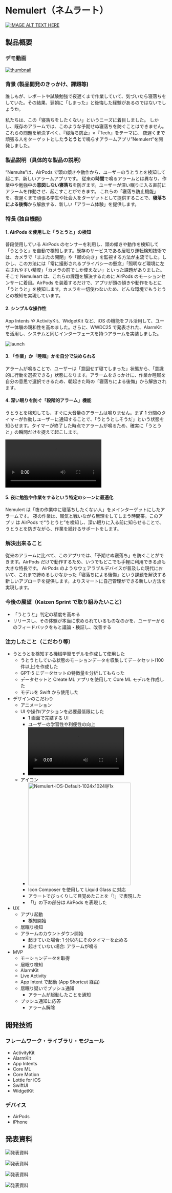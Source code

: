 # Nemulert（ネムラート）

[![IMAGE ALT TEXT HERE](https://jphacks.com/wp-content/uploads/2025/05/JPHACKS2025_ogp.jpg)](https://www.youtube.com/watch?v=lA9EluZugD8)

## 製品概要

### デモ動画

[![thumbnail](https://github.com/user-attachments/assets/7f711d98-df43-4089-88fc-7636e6d86f01)](https://drive.google.com/file/d/1-69KKNDsiDJYcyj7FD5vImPnY_oJaMIT/preview)

### 背景 (製品開発のきっかけ、課題等)

誰しもが、レポートや試験勉強で夜遅くまで作業していて、気づいたら寝落ちをしていた。その結果、翌朝に「しまった」と後悔した経験があるのではないでしょうか。

私たちは、この「寝落ちをしたくない」というニーズに着目しました。 しかし、既存のアラームでは、このような予期せぬ寝落ちを防ぐことはできません。これらの問題を解決すべく、『寝落ち防止』×『Tech』をテーマに、 夜遅くまで頑張る人をターゲットとした**うとうと**で鳴らすアラームアプリ”Nemulert”を開発しました。

### 製品説明（具体的な製品の説明）

“Nemulte”は、AirPods で頭の傾きや動作から、ユーザーのうとうとを検知して起こす、新しいアラームアプリです。
従来の**時間**で鳴るアラームとは異なり、作業中や勉強中の**意図しない寝落ち**を防ぎます。ユーザーが深い眠りに入る直前にアラームを作動させ、起こすことができます。
これらの「寝落ち防止機能」を、夜遅くまで頑張る学生や社会人をターゲットとして提供することで、**寝落ちによる後悔**から解放する、新しい「アラーム体験」を提供します。

### 特長 (独自機能)

#### 1. AirPods を使用した「うとうと」の検知

普段使用している AirPods のセンサーを利用し、頭の傾きや動作を検知して「うとうと」を自動で検知します。既存のサービスである居眠り運転検知技術では、カメラで「まぶたの開閉」や「顔の向き」を監視する方法が主流でした。しかし、この方法には「常に撮影されるプライバシーの懸念」「照明など環境に左右されやすい精度」「カメラの前でしか使えない」といった課題がありました。
そこで Nemuleart は、これらの課題を解決するために AirPods のモーションセンサーに着目。AirPods を装着するだけで、アプリが頭の傾きや動作をもとに「うとうと」を検知します。カメラを一切使わないため、どんな環境でもうとうとの検知を実現しています。

#### 2. シンプルな操作性

App Intents や ActivityKit、WidgetKit など、iOS の機能をフル活用して、ユーザー体験の親和性を高めました。さらに、WWDC25 で発表された、AlarmKit を活用し、システムと同じインターフェースを持つアラームを実装しました。

![launch](https://github.com/user-attachments/assets/03cf067e-e1ce-4b8a-915f-48cc3182a0a6)

#### 3. 「作業」か「睡眠」かを自分で決められる

アラームが鳴ることで、ユーザーは「意図せず寝てしまった」状態から、「意識的に行動を選択できる」状態になります。アラームをきっかけに、作業か睡眠を自分の意思で選択できるため、朝起きた時の「寝落ちによる後悔」から解放されます。

#### 4. 深い眠りを防ぐ「段階的アラーム」機能

うとうとを検知しても、すぐに大音量のアラームは鳴りません。まず 1 分間のタイマーが作動しユーザーに通知することで、「うとうとしそうだ」という状態を知らせます。タイマーが終了した時点でアラームが鳴るため、確実に「うとうと」の瞬間だけを捉えて起こします。

<video src="https://github.com/user-attachments/assets/1906ebfa-4e38-4833-b0b3-63dea68bf4a5" controls="true"></video>

#### 5. 夜に勉強や作業をするという特定のシーンに最適化

Nemulert は「夜の作業中に寝落ちしたくない人」をメインターゲットにしたアラームです。
夜の作業は、眠気と戦いながら無理をしてしまう時間帯。このアプリ は AirPods で“うとうと”を検知し、深い眠りに入る前に知らせることで、うとうとを防ぎながら、作業を続けるサポートをします。

### 解決出来ること

従来のアラームに比べて、このアプリでは、「予期せぬ寝落ち」を防ぐことができます。AirPods だけで動作するため、いつでもどこでも手軽に利用できる点も大きな特長です。
AirPods のようなウェアラブルデバイスが普及した現代において、これまで諦めるしかなかった「寝落ちによる後悔」という課題を解決する新しいアプローチを提供します。よりスマートに自己管理ができる新しい方法を実現します。

### 今後の展望（Kaizen Sprint で取り組みたいこと）

- 「うとうと」判定の精度を高める
- リリースし、その体験が本当に求められているものなのかを、ユーザーからのフィードバックをもと議論・検証し、改善する

### 注力したこと（こだわり等）

- うとうとを検知する機械学習モデルを作成して使用した
  - うとうとしている状態のモーションデータを収集してデータセット(100 件以上)を作成した
  - GPT-5 にデータセットの特徴量を分析してもらった
  - データセットと Create ML アプリを使用して Core ML モデルを作成した
  - モデルを Swift から使用した
- デザインのこだわり
  - アニメーション
  - UI や操作/アクションを必要最低限にした
    - 1 画面で完結する UI
    - ユーザーの学習性や利便性の向上
    - <video src="https://github.com/user-attachments/assets/c5a2d630-c68a-4d86-b2a6-054727d80426" controls="true"></video>
  - アイコン
    - <img width="320" height="320" alt="Nemulert-iOS-Default-1024x1024@1x" src="https://github.com/user-attachments/assets/8a9127d5-d2d7-42cb-aab6-5981867e81d6" />
    - Icon Composer を使用して Liquid Glass に対応
    - アラートでびっくりして目覚めたことを「!」で表現した
    - 「!」の下の部分は AirPods を表現した
- UX
  - アプリ起動
    - 検知開始
  - 居眠り検知
  - アラームのカウントダウン開始
    - 起きていた場合: 1 分以内にそのタイマーを止める
    - 起きていない場合: アラームが鳴る
- MVP
  - モーションデータを取得
  - 居眠り検知
  - AlarmKit
  - Live Activity
  - App Intent で起動 (App Shortcut 経由)
  - 居眠り疑いでプッシュ通知
    - アラームが起動したことを通知
  - プッシュ通知に応答
    - アラーム解除

## 開発技術

### フレームワーク・ライブラリ・モジュール

- ActivityKit
- AlarmKit
- App Intents
- Core ML
- Core Motion
- Lottie for iOS
- SwiftUI
- WidgetKit

### デバイス

- AirPods
- iPhone

## 発表資料

![発表資料](https://github.com/user-attachments/assets/fb3acf34-4d5c-4e4b-8f74-70237ad37e0a)

![発表資料](https://github.com/user-attachments/assets/1974ef44-5f7c-4e9c-b50e-88bbc80081e9)

![発表資料](https://github.com/user-attachments/assets/27798470-12ca-4411-a0cd-98cd586d6fc3)

![発表資料](https://github.com/user-attachments/assets/4dda2079-7ddd-478f-9ab2-8f03430014cd)

